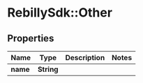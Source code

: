 # RebillySdk::Other

## Properties
Name | Type | Description | Notes
------------ | ------------- | ------------- | -------------
**name** | **String** |  | 

